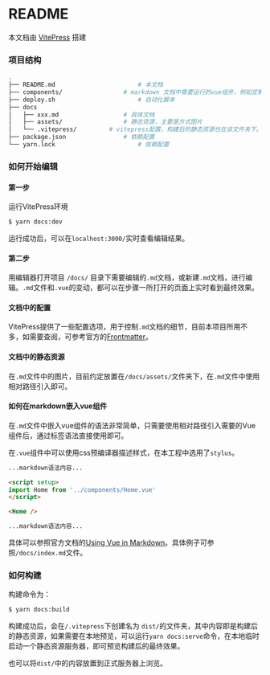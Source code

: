 # README 

本文档由 [VitePress](https://vitepress.vuejs.org/) 搭建 

### 项目结构

```bash
.
├── README.md						# 本文档
├── components/					# markdown 文档中需要运行的vue组件，例如定制化的首页
├── deploy.sh						# 自动化脚本
├── docs
│   ├── xxx.md					# 具体文档
│   ├── assets/					# 静态资源，主要是方式图片
│   └── .vitepress/			# vitepress配置，构建后的静态资源也在该文件夹下。
├── package.json				# 依赖配置
└── yarn.lock						# 依赖配置
```



### 如何开始编辑

#### 第一步

运行VitePress环境

```bash
$ yarn docs:dev
```

运行成功后，可以在`localhost:3000/`实时查看编辑结果。

#### 第二步

用编辑器打开项目 `/docs/` 目录下需要编辑的`.md`文档，或新建`.md`文档，进行编辑。`.md`文件和`.vue`的变动，都可以在步骤一所打开的页面上实时看到最终效果。

#### 文档中的配置

VitePress提供了一些配置选项，用于控制`.md`文档的细节，目前本项目所用不多，如需要查阅，可参考官方的[Frontmatter](https://vitepress.vuejs.org/guide/frontmatter.html)。

#### 文档中的静态资源

在`.md`文件中的图片，目前约定放置在`/docs/assets/`文件夹下，在`.md`文件中使用相对路径引入即可。

#### 如何在markdown嵌入vue组件

在`.md`文件中嵌入vue组件的语法非常简单，只需要使用相对路径引入需要的Vue组件后，通过标签语法直接使用即可。

在`.vue`组件中可以使用css预编译器描述样式，在本工程中选用了`stylus`。

```markdown
...markdown语法内容...

<script setup>
import Home from '../components/Home.vue'
</script>

<Home />

...markdown语法内容...
```

具体可以参照官方文档的[Using Vue in Markdown](https://vitepress.vuejs.org/guide/using-vue.html#using-components)。具体例子可参照`/docs/index.md`文件。



### 如何构建

构建命令为：

```bash
$ yarn docs:build
```

构建成功后，会在`/.vitepress`下创建名为 `dist/`的文件夹，其中内容即是构建后的静态资源，如果需要在本地预览，可以运行`yarn docs:serve`命令，在本地临时启动一个静态资源服务器，即可预览构建后的最终效果。

也可以将`dist/`中的内容放置到正式服务器上浏览。
